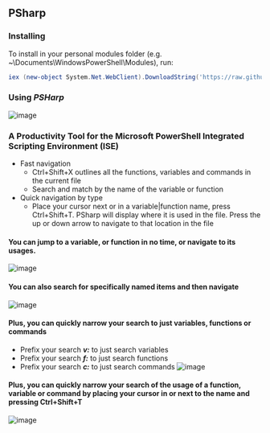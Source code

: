 ## PSharp

### Installing

To install in your personal modules folder (e.g. ~\Documents\WindowsPowerShell\Modules), run:

```powershell
iex (new-object System.Net.WebClient).DownloadString('https://raw.github.com/dfinke/PSharp/master/Install.ps1')
```

### Using *__PSHarp__*
![image](https://raw.github.com/dfinke/PSharp/master/images/PSharp.gif)

### A Productivity Tool for the Microsoft PowerShell Integrated Scripting Environment (ISE)
* Fast navigation
	* Ctrl+Shift+X outlines all the functions, variables and commands in the current file
	* Search and match by the name of the variable or function
* Quick navigation by type
	* Place your cursor next or in a variable|function name, press Ctrl+Shift+T. PSharp will display where it is used in the file. Press the up or down arrow to navigate to that location in the file  

#### You can jump to a variable, or function in no time, or navigate to its usages.
![image](https://raw.github.com/dfinke/PSharp/master/images/Navigate.png)

#### You can also search for specifically named items and then navigate
![image](https://raw.github.com/dfinke/PSharp/master/images/SearchThenNavigate.png)

#### Plus, you can quickly narrow your search to just variables, functions or commands
* Prefix your search *__v:__* to just search variables
* Prefix your search *__f:__* to just search functions
* Prefix your search *__c:__* to just search commands
![image](https://raw.github.com/dfinke/PSharp/master/images/SearchVariables.png)

#### Plus, you can quickly narrow your search of the usage of a function, variable or command by placing your cursor in or next to the name and pressing Ctrl+Shift+T

![image](https://raw.github.com/dfinke/PSharp/master/images/SearchContext.png)
